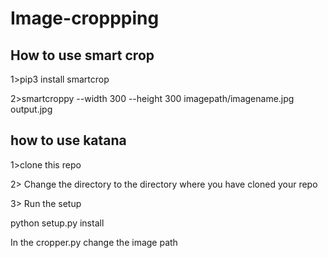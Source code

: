 # Image-croppping

## How to use smart crop

1>pip3 install smartcrop

2>smartcroppy --width 300 --height 300 imagepath/imagename.jpg output.jpg 

## how to use katana

1>clone this repo

2> Change the directory to the directory where you have cloned your repo

3> Run the setup

python setup.py install

In the cropper.py change the image path
